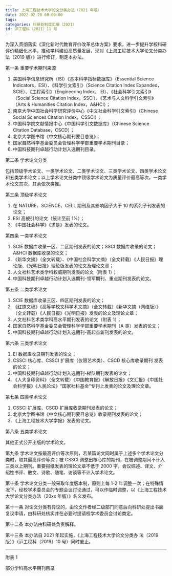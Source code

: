 ```yaml
---
title: 上海工程技术大学论文分类办法（2021 年版）
date: 2022-02-28 00:00:00
tags: 
categories: 科研处制度汇编（2021）
id: 沪工程科〔2021〕11 号
---
```


为深入贯彻落实《深化新时代教育评价改革总体方案》要求，进一步提升学校科研评价精细化水平，推动学科建设高质量发展，现对《上海工程技术大学论文分类办法（2019 版）》进行修订，制定本办法。

第一条 重要学术期刊来源

1. 美国科学信息研究所（ISI）《基本科学指标数据库》（Essential
Science Indicators，ESI）、《科学引文索引》（Science Citation Index Expanded，SCIE）、《工程索引》（Engineering Index， EI）、《社会科学引文索引》（Social Science Citation Index，SSCI）、《艺术与人文科学引文索引》（Arts & Humanities Citation Index，A&HCI）；
2. 南京大学中国社会科学研究评价中心《中文社会科学引文索引》（Chinese Social Sciences Citation Index，CSSCI）；
3. 中国科学院文献情报中心《中国科学引文数据库》（Chinese Science Citation Database，CSCD）；
4. 北京大学图书馆《中文核心期刊要目总览》；
5. 国家自然科学基金委员会管理科学学部重要学术期刊目录；
6. 中国科技期刊卓越行动计划入选期刊目录。

第二条 学术论文分类

包括顶级学术论文、一类学术论文、二类学术论文、三类学术论文、四类学术论文和五类学术论文；以上学术论文分类中顶级学术论文为质量评价最高等次，一类学术论文其次，其余依次类推。

第三条 顶级学术论文

1. 在 NATURE、SCIENCE、CELL 期刊及其影响因子大于 10 的系列子刊发表的论文；
2. ESI 高被引的论文（统计至前 1%）；
3. 《中国社会科学》《求是》发表的论文。

第四条 一类学术论文

1. SCIE 数据库收录一区、二区期刊发表的论文；SSCI 数据库收录的论文；A&HCI 数据库收录的论文；
2. 《新华文摘》（全文转载）、《中国社会科学文摘》（全文转载）《人民日报》理论版、《光明日报》理论版发表的论文及理论文章；
3. 人文社科艺术类学科权威期刊发表的论文（附表 1）；
4. 中国科技期刊卓越行动计划入选期刊-领军期刊、重点期刊发表的论文。

第五条 二类学术论文

1. SCIE 数据库收录三区、四区期刊发表的论文；
2. 《红旗文稿》《高等学校文科学术文摘》（全文转载）《新华文摘（网络版）》（全文转载）《人民日报》《光明日报》发表的论文及理论文章；
3. 人文社科艺术类学科高水平期刊发表的论文（附表 1）；
4. 国家自然科学基金委员会管理科学学部重要学术期刊（A 类）发表的论文；
5. 中国科技期刊卓越行动计划入选期刊-高起点新刊发表的论文。

第六条 三类学术论文

1. EI 数据库收录期刊发表的论文；
2. CSSCI 核心库、CSSCI 扩展库（仅限艺术类）、CSCD 核心库收录期刊
发表的论文；
3. 中国科技期刊卓越行动计划入选期刊-梯队期刊发表的论文；
4. 《人大复印资料》（全文转载）《中国教育报》《解放日报》《文汇报》《中国社会科学报》《人民论坛》“国家社科基金”专刊上发表的论文及理论文章。

第七条 四类学术论文
1. CSSCI 扩展库、CSCD 扩展库收录期刊发表的论文；
2. 北京大学图书馆《中文核心期刊要目总览》收录期刊发表的论文；
3. 《上海工程技术大学学报》发表的论文。

第八条 五类学术论文

其他正式公开出版的学术论文。

第九条 学术论文按最高评价等次原则，若某篇论文同时属于上述多个学术论文分类时，取其最高评价等次；被 CSSCI 调整出核心库的期刊，在被调整期间不计入三类以上期刊。重要报纸发表的理论文章不低于 2000 字，会议综述、译文、介绍性书评、散文、诗歌、随笔、访谈等不计入学术论文。

第十条 学术论文分类一般采取年度版本制，原则上每 1-2 年调整一次；在特殊情况下，经校学术委员会的专题会议讨论通过，可以作临时调整，以《上海工程技术大学论文分类办法（20xx 年版）》名义发布。

第十一条 对论文分类有异议的，由论文作者经二级部门同意后向科研处提出书面复议申请，由科研处核实并在必要时提请校学术委员会讨论商定。

第十二条 本办法由科研处负责解释。

第十三条 本办法自 2021 年起实施，《上海工程技术大学论文分类办
法（2019 版）》（沪工程科〔2019〕10 号）同时废止。

---

附表 1

部分学科高水平期刊目录
